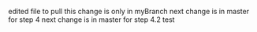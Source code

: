 edited file to pull
this change is only in myBranch
next change is in master for step 4
next change is in master for step 4.2
test

